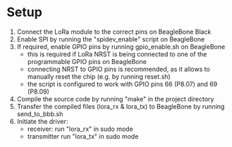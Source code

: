 # Setup
1. Connect the LoRa module to the correct pins on BeagleBone Black
2. Enable SPI by running the "spidev_enable" script on BeagleBone
3. If required, enable GPIO pins by running gpio_enable.sh on BeagleBone
    - this is required if LoRa NRST is being connected to one of the programmable GPIO pins on BeagleBone
    - connecting NRST to GPIO pins is recommended, as it allows to manually reset the chip (e.g. by running reset.sh)
    - the script is configured to work with GPIO pins 66 (P8.07) and 69 (P8.09)
4. Compile the source code by running "make" in the project directory
5. Transfer the compiled files (lora_rx & lora_tx) to BeagleBone by running send_to_bbb.sh
6. Initiate the driver:
    - receiver: run "lora_rx" in sudo mode
    - transmitter run "lora_tx" in sudo mode
